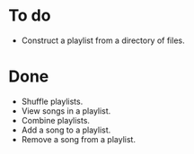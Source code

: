# To do
- Construct a playlist from a directory of files.

# Done
- Shuffle playlists.
- View songs in a playlist.
- Combine playlists.
- Add a song to a playlist.
- Remove a song from a playlist.